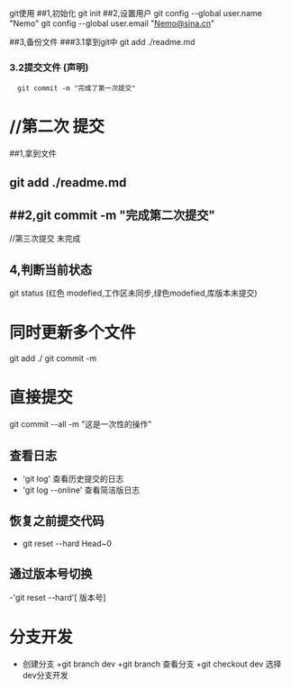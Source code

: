 git使用
##1,初始化 git init
##2,设置用户
   git config --global user.name "Nemo"
   git config --global user.email "Nemo@sina.cn"

##3,备份文件
  ###3.1拿到git中 
      git add ./readme.md 
 ### 3.2提交文件 (声明)
      git commit -m "完成了第一次提交"
# //第二次 提交
##1,拿到文件
## git add ./readme.md
## ##2,git commit -m "完成第二次提交"

 //第三次提交 未完成
## 4,判断当前状态
  git status  (红色 modefied,工作区未同步,绿色modefied,库版本未提交)
# 同时更新多个文件
 git add ./
 git commit -m
# 直接提交
git commit --all -m "这是一次性的操作"
## 查看日志
 - 'git log' 查看历史提交的日志
 - 'git log --online' 查看简洁版日志
## 恢复之前提交代码
 - git reset --hard Head~0
## 通过版本号切换
 -'git reset --hard'[ 版本号]
# 分支开发
- 创建分支
 +git branch dev
 +git branch 查看分支
 +git checkout dev 选择dev分支开发
